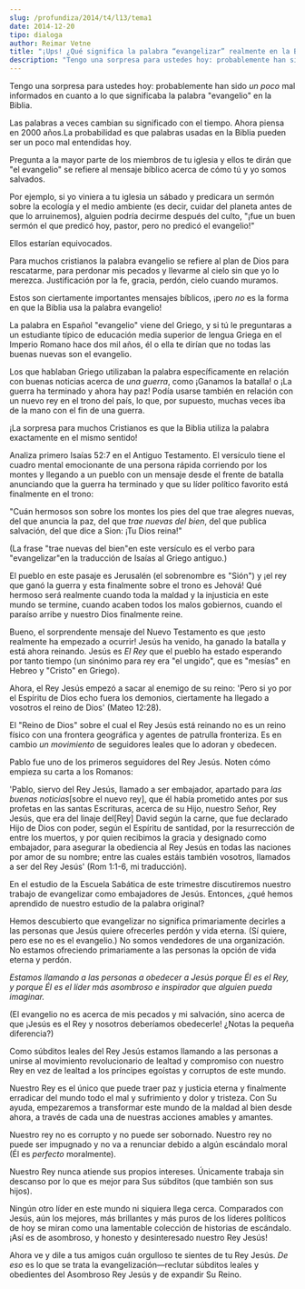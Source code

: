```yaml
---
slug: /profundiza/2014/t4/l13/tema1
date: 2014-12-20
tipo: dialoga
author: Reimar Vetne
title: "¡Ups! ¿Qué significa la palabra “evangelizar” realmente en la Biblia?"
description: "Tengo una sorpresa para ustedes hoy: probablemente han sido un poco mal  informados en cuanto a lo que significaba la palabra “evangelio” en la Biblia.  Las palabras a veces cambian su significado con el tiempo. Ahora piensa en 2000  años.La probabilidad es que palabras usadas..."
---
```


Tengo una sorpresa para ustedes hoy: probablemente han sido _un poco_ mal informados en cuanto a lo que significaba la palabra "evangelio" en la Biblia.

Las palabras a veces cambian su significado con el tiempo. Ahora piensa en 2000 años.La probabilidad es que palabras usadas en la Biblia pueden ser un poco mal entendidas hoy.

Pregunta a la mayor parte de los miembros de tu iglesia y ellos te dirán que "el evangelio" se refiere al mensaje bíblico acerca de cómo tú y yo somos salvados.

Por ejemplo, si yo viniera a tu iglesia un sábado y predicara un sermón sobre la ecología y el medio ambiente (es decir, cuidar del planeta antes de que lo arruinemos), alguien podría decirme después del culto, "¡fue un buen sermón el que predicó hoy, pastor, pero no predicó el evangelio!"

Ellos estarían equivocados.

Para muchos cristianos la palabra evangelio se refiere al plan de Dios para rescatarme, para perdonar mis pecados y llevarme al cielo sin que yo lo merezca. Justificación por la fe, gracia, perdón, cielo cuando muramos.

Estos son ciertamente importantes mensajes bíblicos, ¡pero _no_ es la forma en que la Biblia usa la palabra evangelio!

La palabra en Español "evangelio" viene del Griego, y si tú le preguntaras a un estudiante típico de educación media superior de lengua Griega en el Imperio Romano hace dos mil años, él o ella te dirían que no todas las buenas nuevas son el evangelio.

Los que hablaban Griego utilizaban la palabra específicamente en relación con buenas noticias acerca de _una guerra_, como ¡Ganamos la batalla! o ¡La guerra ha terminado y ahora hay paz! Podía usarse también en relación con un nuevo rey en el trono del país, lo que, por supuesto, muchas veces iba de la mano con el fin de una guerra.

¡La sorpresa para muchos Cristianos es que la Biblia utiliza la palabra exactamente en el mismo sentido!

Analiza primero Isaías 52:7 en el Antiguo Testamento. El versículo tiene el cuadro mental emocionante de una persona rápida corriendo por los montes y llegando a un pueblo con un mensaje desde el frente de batalla anunciando que la guerra ha terminado y que su líder político favorito está finalmente en el trono:

"Cuán hermosos son sobre los montes los pies del que trae alegres nuevas, del que anuncia la paz, del que _trae nuevas del bien_, del que publica salvación, del que dice a Sion: ¡Tu Dios reina!"

(La frase "trae nuevas del bien"en este versículo es el verbo para "evangelizar"en la traducción de Isaías al Griego antiguo.)

El pueblo en este pasaje es Jerusalén (el sobrenombre es "Sión") y ¡el rey que ganó la guerra y esta finalmente sobre el trono es Jehová! Qué hermoso será realmente cuando toda la maldad y la injusticia en este mundo se termine, cuando acaben todos los malos gobiernos, cuando el paraíso arribe y nuestro Dios finalmente reine.

Bueno, el sorprendente mensaje del Nuevo Testamento es que ¡esto realmente ha empezado a ocurrir! Jesús ha venido, ha ganado la batalla y está ahora reinando. Jesús es _El Rey_ que el pueblo ha estado esperando por tanto tiempo (un sinónimo para rey era "el ungido", que es "mesías" en Hebreo y "Cristo" en Griego).

Ahora, el Rey Jesús empezó a sacar al enemigo de su reino: 'Pero si yo por el Espíritu de Dios echo fuera los demonios, ciertamente ha llegado a vosotros el reino de Dios' (Mateo 12:28).

El "Reino de Dios" sobre el cual el Rey Jesús está reinando no es un reino físico con una frontera geográfica y agentes de patrulla fronteriza. Es en cambio _un movimiento_ de seguidores leales que lo adoran y obedecen.

Pablo fue uno de los primeros seguidores del Rey Jesús. Noten cómo empieza su carta a los Romanos:

'Pablo, siervo del Rey Jesús, llamado a ser embajador, apartado para _las buenas noticias_[sobre el nuevo rey], que él había prometido antes por sus profetas en las santas Escrituras, acerca de su Hijo, nuestro Señor, Rey Jesús, que era del linaje del[Rey] David según la carne, que fue declarado Hijo de Dios con poder, según el Espíritu de santidad, por la resurrección de entre los muertos, y por quien recibimos la gracia y designado como embajador, para asegurar la obediencia al Rey Jesús en todas las naciones por amor de su nombre; entre las cuales estáis también vosotros, llamados a ser del Rey Jesús' (Rom 1:1-6, mi traducción).

En el estudio de la Escuela Sabática de este trimestre discutiremos nuestro trabajo de evangelizar como embajadores de Jesús. Entonces, ¿qué hemos aprendido de nuestro estudio de la palabra original?

Hemos descubierto que evangelizar no significa primariamente decirles a las personas que Jesús quiere ofrecerles perdón y vida eterna. (Sí quiere, pero ese no es el evangelio.) No somos vendedores de una organización. No estamos ofreciendo primariamente a las personas la opción de vida eterna y perdón.

_Estamos llamando a las personas a obedecer a Jesús porque Él es el Rey, y porque Él es el líder más asombroso e inspirador que alguien pueda imaginar._

(El evangelio no es acerca de mis pecados y mi salvación, sino acerca de que ¡Jesús es el Rey y nosotros deberíamos obedecerle! ¿Notas la pequeña diferencia?)

Como súbditos leales del Rey Jesús estamos llamando a las personas a unirse al movimiento revolucionario de lealtad y compromiso con nuestro Rey en vez de lealtad a los príncipes egoístas y corruptos de este mundo.

Nuestro Rey es el único que puede traer paz y justicia eterna y finalmente erradicar del mundo todo el mal y sufrimiento y dolor y tristeza. Con Su ayuda, empezaremos a transformar este mundo de la maldad al bien desde ahora, a través de cada una de nuestras acciones amables y amantes.

Nuestro rey no es corrupto y no puede ser sobornado. Nuestro rey no puede ser impugnado y no va a renunciar debido a algún escándalo moral (Él es _perfecto_ moralmente).

Nuestro Rey nunca atiende sus propios intereses. Únicamente trabaja sin descanso por lo que es mejor para Sus súbditos (que también son sus hijos).

Ningún otro líder en este mundo ni siquiera llega cerca. Comparados con Jesús, aún los mejores, más brillantes y más puros de los líderes políticos de hoy se miran como una lamentable colección de historias de escándalo. ¡Así es de asombroso, y honesto y desinteresado nuestro Rey Jesús!

Ahora ve y dile a tus amigos cuán orgulloso te sientes de tu Rey Jesús. _De eso_ es lo que se trata la evangelización—reclutar súbditos leales y obedientes del Asombroso Rey Jesús y de expandir Su Reino.
